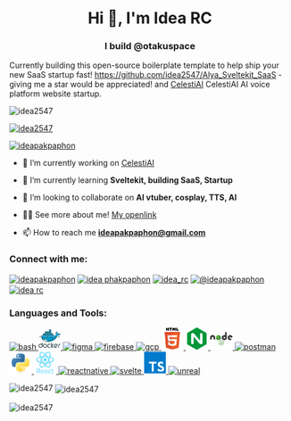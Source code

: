 <h1 align="center">Hi 👋, I'm Idea RC</h1>

<h3 align="center">I build @otakuspace</h3> 

Currently building this open-source boilerplate template to help ship your new SaaS startup fast!
https://github.com/idea2547/Alya_Sveltekit_SaaS -giving me a star would be appreciated!
and
[CelestiAI](https://celestiai.co) CelestiAI AI voice platform website startup.

<p align="left"> <img src="https://komarev.com/ghpvc/?username=idea2547&label=Profile%20views&color=0e75b6&style=flat" alt="idea2547" /> </p>

<p align="left"> <a href="https://github.com/ryo-ma/github-profile-trophy"><img src="https://github-profile-trophy.vercel.app/?username=idea2547" alt="idea2547" /></a> </p>

<p align="left"> <a href="https://twitter.com/ideapakpaphon" target="blank"><img src="https://img.shields.io/twitter/follow/ideapakpaphon?logo=twitter&style=for-the-badge" alt="ideapakpaphon" /></a> </p>

- 🔭 I’m currently working on [CelestiAI](celestiai.co)

- 🌱 I’m currently learning **Sveltekit, building SaaS, Startup**

- 👯 I’m looking to collaborate on **AI vtuber, cosplay, TTS, AI**

- 👨‍💻 See more about me! [My openlink](https://www.openlink.co/idearc)

- 📫 How to reach me **ideapakpaphon@gmail.com**

<h3 align="left">Connect with me:</h3>
<p align="left">
<a href="https://twitter.com/ideapakpaphon" target="blank"><img align="center" src="https://raw.githubusercontent.com/rahuldkjain/github-profile-readme-generator/master/src/images/icons/Social/twitter.svg" alt="ideapakpaphon" height="30" width="40" /></a>
<a href="https://fb.com/idea phakpaphon" target="blank"><img align="center" src="https://raw.githubusercontent.com/rahuldkjain/github-profile-readme-generator/master/src/images/icons/Social/facebook.svg" alt="idea phakpaphon" height="30" width="40" /></a>
<a href="https://instagram.com/idea_rc" target="blank"><img align="center" src="https://raw.githubusercontent.com/rahuldkjain/github-profile-readme-generator/master/src/images/icons/Social/instagram.svg" alt="idea_rc" height="30" width="40" /></a>
<a href="https://medium.com/@ideapakpaphon" target="blank"><img align="center" src="https://raw.githubusercontent.com/rahuldkjain/github-profile-readme-generator/master/src/images/icons/Social/medium.svg" alt="@ideapakpaphon" height="30" width="40" /></a>
<a href="https://www.youtube.com/c/idea rc" target="blank"><img align="center" src="https://raw.githubusercontent.com/rahuldkjain/github-profile-readme-generator/master/src/images/icons/Social/youtube.svg" alt="idea rc" height="30" width="40" /></a>
</p>

<h3 align="left">Languages and Tools:</h3>
<p align="left"> <a href="https://www.gnu.org/software/bash/" target="_blank" rel="noreferrer"> <img src="https://www.vectorlogo.zone/logos/gnu_bash/gnu_bash-icon.svg" alt="bash" width="40" height="40"/> </a> <a href="https://www.docker.com/" target="_blank" rel="noreferrer"> <img src="https://raw.githubusercontent.com/devicons/devicon/master/icons/docker/docker-original-wordmark.svg" alt="docker" width="40" height="40"/> </a> <a href="https://www.figma.com/" target="_blank" rel="noreferrer"> <img src="https://www.vectorlogo.zone/logos/figma/figma-icon.svg" alt="figma" width="40" height="40"/> </a> <a href="https://firebase.google.com/" target="_blank" rel="noreferrer"> <img src="https://www.vectorlogo.zone/logos/firebase/firebase-icon.svg" alt="firebase" width="40" height="40"/> </a> <a href="https://cloud.google.com" target="_blank" rel="noreferrer"> <img src="https://www.vectorlogo.zone/logos/google_cloud/google_cloud-icon.svg" alt="gcp" width="40" height="40"/> </a> <a href="https://www.w3.org/html/" target="_blank" rel="noreferrer"> <img src="https://raw.githubusercontent.com/devicons/devicon/master/icons/html5/html5-original-wordmark.svg" alt="html5" width="40" height="40"/> </a> <a href="https://www.nginx.com" target="_blank" rel="noreferrer"> <img src="https://raw.githubusercontent.com/devicons/devicon/master/icons/nginx/nginx-original.svg" alt="nginx" width="40" height="40"/> </a> <a href="https://nodejs.org" target="_blank" rel="noreferrer"> <img src="https://raw.githubusercontent.com/devicons/devicon/master/icons/nodejs/nodejs-original-wordmark.svg" alt="nodejs" width="40" height="40"/> </a> <a href="https://postman.com" target="_blank" rel="noreferrer"> <img src="https://www.vectorlogo.zone/logos/getpostman/getpostman-icon.svg" alt="postman" width="40" height="40"/> </a> <a href="https://www.python.org" target="_blank" rel="noreferrer"> <img src="https://raw.githubusercontent.com/devicons/devicon/master/icons/python/python-original.svg" alt="python" width="40" height="40"/> </a> <a href="https://reactjs.org/" target="_blank" rel="noreferrer"> <img src="https://raw.githubusercontent.com/devicons/devicon/master/icons/react/react-original-wordmark.svg" alt="react" width="40" height="40"/> </a> <a href="https://reactnative.dev/" target="_blank" rel="noreferrer"> <img src="https://reactnative.dev/img/header_logo.svg" alt="reactnative" width="40" height="40"/> </a> <a href="https://svelte.dev" target="_blank" rel="noreferrer"> <img src="https://upload.wikimedia.org/wikipedia/commons/1/1b/Svelte_Logo.svg" alt="svelte" width="40" height="40"/> </a> <a href="https://www.typescriptlang.org/" target="_blank" rel="noreferrer"> <img src="https://raw.githubusercontent.com/devicons/devicon/master/icons/typescript/typescript-original.svg" alt="typescript" width="40" height="40"/> </a> <a href="https://unrealengine.com/" target="_blank" rel="noreferrer"> <img src="https://raw.githubusercontent.com/kenangundogan/fontisto/036b7eca71aab1bef8e6a0518f7329f13ed62f6b/icons/svg/brand/unreal-engine.svg" alt="unreal" width="40" height="40"/> </a> </p>

<p><img align="left" src="https://github-readme-stats.vercel.app/api/top-langs?username=idea2547&show_icons=true&locale=en&layout=compact" alt="idea2547" /></p>

<p>&nbsp;<img align="center" src="https://github-readme-stats.vercel.app/api?username=idea2547&show_icons=true&locale=en" alt="idea2547" /></p>

<p><img align="center" src="https://github-readme-streak-stats.herokuapp.com/?user=idea2547&" alt="idea2547" /></p>
